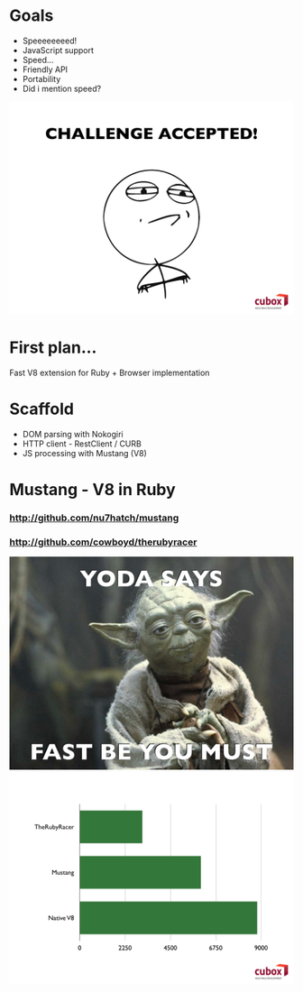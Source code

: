 <!SLIDE center>
# Goals

<!SLIDE center bullets incremental>
* Speeeeeeeed!
* JavaScript support
* Speed...
* Friendly API
* Portability
* Did i mention speed?

<!SLIDE center meme>
<img src="images/accepted.png" />

<!SLIDE center>
# First plan...

<!SLIDE center>
Fast V8 extension for Ruby
+
Browser implementation

<!SLIDE center>
# Scaffold

<!SLIDE center bullets incremental>
* DOM parsing with Nokogiri
* HTTP client - RestClient / CURB
* JS processing with Mustang (V8)

<!SLIDE center>
<h1>Mustang - V8 in Ruby</h1>
<div class="resources">
  <h3><a href="http://github.com/nu7hatch/mustang">http://github.com/nu7hatch/mustang</a></h3>
  <h3><a href="http://github.com/cowboyd/therubyracer">http://github.com/cowboyd/therubyracer</a></h3>
</div>

<!SLIDE center meme>
<img src="images/yoda.png" />

<!SLIDE center meme>
<img src="images/chart.png" />
